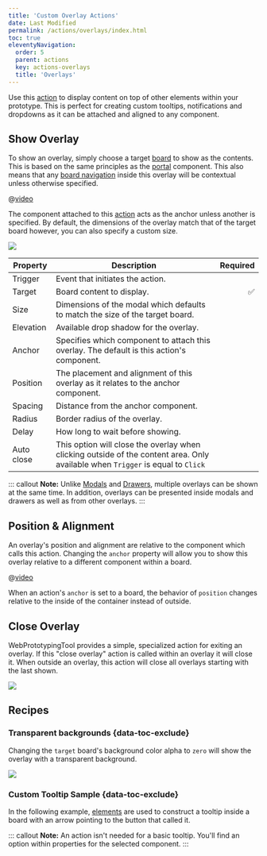 ```yaml
---
title: 'Custom Overlay Actions'
date: Last Modified
permalink: /actions/overlays/index.html
toc: true
eleventyNavigation:
  order: 5
  parent: actions
  key: actions-overlays
  title: 'Overlays'
---
```


Use this [action](/actions/) to display content on top of other elements within your prototype. This is perfect for creating custom tooltips, notifications and dropdowns as it can be attached and aligned to any component.

## Show Overlay

To show an overlay, simply choose a target [board](/basics/boards/) to show as the contents. This is based on the same principles as the [portal](/components/primitives/#portal) component. This also means that any [board navigation](/actions/navigation/#navigate-to-board) inside this overlay will be contextual unless otherwise specified.

@[video](/static/img/actions/overlays.webm)

The component attached to this [action](/actions/) acts as the anchor unless another is specified. By default, the dimensions of the overlay match that of the target board however, you can also specify a custom size.

<div class="two-col">

<img src="{{ '/static/img/actions/show-overlay.png' | url}}" >

| Property   | Description                                                                                                                     |           Required |
| ---------- | ------------------------------------------------------------------------------------------------------------------------------- | -----------------: |
| Trigger    | Event that initiates the action.                                                                                                |                    |
| Target     | Board content to display.                                                                                                       | :white_check_mark: |
| Size       | Dimensions of the modal which defaults to match the size of the target board.                                                   |                    |
| Elevation  | Available drop shadow for the overlay.                                                                                          |                    |
| Anchor     | Specifies which component to attach this overlay. The default is this action's component.                                       |                    |
| Position   | The placement and alignment of this overlay as it relates to the anchor component.                                              |                    |
| Spacing    | Distance from the anchor component.                                                                                             |                    |
| Radius     | Border radius of the overlay.                                                                                                   |                    |
| Delay      | How long to wait before showing.                                                                                                |                    |
| Auto close | This option will close the overlay when clicking outside of the content area. Only available when `Trigger` is equal to `Click` |                    |

</div>

::: callout
**Note:** Unlike [Modals](/actions/modal/) and [Drawers](/actions/drawer/), multiple overlays can be shown at the same time. In addition, overlays can be presented inside modals and drawers as well as from other overlays.
:::

## Position & Alignment

An overlay's position and alignment are relative to the component which calls this action. Changing the `anchor` property will allow you to show this overlay relative to a different component within a board.

@[video](/static/img/actions/overlay-position.webm)

When an action's `anchor` is set to a board, the behavior of `position` changes relative to the inside of the container instead of outside.

## Close Overlay

WebPrototypingTool provides a simple, specialized action for exiting an overlay. If this "close overlay" action is called within an overlay it will close it. When outside an overlay, this action will close all overlays starting with the last shown.

![](/static/img/actions/close-overlay.png)

## Recipes

### Transparent backgrounds {data-toc-exclude}

Changing the `target` board's background color alpha to `zero` will show the overlay with a transparent background.

![](/static/img/actions/transparent-overlay.png)

### Custom Tooltip Sample {data-toc-exclude}

In the following example, [elements](/components/primitives/#element) are used to construct a tooltip inside a board with an arrow pointing to the button that called it.

::: callout
**Note:** An action isn't needed for a basic tooltip. You'll find an option within properties for the selected component.
:::
